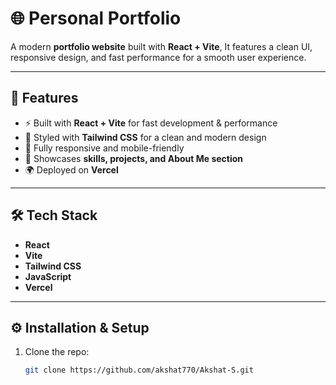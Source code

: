 # 🌐 Personal Portfolio

A modern **portfolio website** built with **React + Vite**,
It features a clean UI, responsive design, and fast performance for a smooth user experience.

---

## 🚀 Features
- ⚡ Built with **React + Vite** for fast development & performance  
- 🎨 Styled with **Tailwind CSS** for a clean and modern design  
- 📱 Fully responsive and mobile-friendly  
- 🧩 Showcases **skills, projects, and About Me section**  
- 🌍 Deployed on **Vercel**  

---

## 🛠️ Tech Stack
- **React**   
- **Vite**   
- **Tailwind CSS**  
- **JavaScript**   
- **Vercel** 

---

## ⚙️ Installation & Setup
1. Clone the repo:
   ```bash
   git clone https://github.com/akshat770/Akshat-S.git
